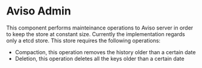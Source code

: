 # Aviso Admin

This component performs mainteinance operations to Aviso server in order to keep the store at constant size.
Currently the implementation regards only a etcd store. This store requires the following operations:
- Compaction, this operation removes the history older than a certain date
- Deletion, this operation deletes all the keys older than a certain date